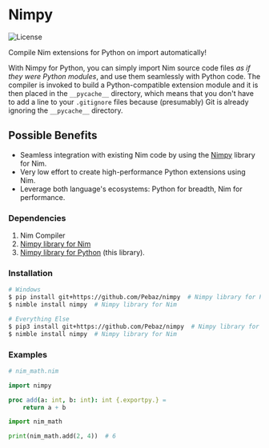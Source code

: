 # Nimpy

![License](https://img.shields.io/github/license/Pebaz/nimpy)

Compile Nim extensions for Python on import automatically!

With Nimpy for Python, you can simply import Nim source code files *as if they
were Python modules*, and use them seamlessly with Python code. The compiler is
invoked to build a Python-compatible extension module and it is then placed in
the `__pycache__` directory, which means that you don't have to add a line to
your `.gitignore` files because (presumably) Git is already ignoring the
`__pycache__` directory.

## Possible Benefits

 * Seamless integration with existing Nim code by using the
   [Nimpy](https://github.com/yglukhov/nimpy) library for Nim.
 * Very low effort to create high-performance Python extensions using Nim.
 * Leverage both language's ecosystems: Python for breadth, Nim for performance.

### Dependencies

 1. Nim Compiler
 2. [Nimpy library for Nim](https://github.com/yglukhov/nimpy)
 3. [Nimpy library for Python](https://github.com/Pebaz/nimpy) (this library).

### Installation

```bash
# Windows
$ pip install git+https://github.com/Pebaz/nimpy  # Nimpy library for Python
$ nimble install nimpy  # Nimpy library for Nim

# Everything Else
$ pip3 install git+https://github.com/Pebaz/nimpy  # Nimpy library for Python
$ nimble install nimpy  # Nimpy library for Nim
```

### Examples

```nim
# nim_math.nim

import nimpy

proc add(a: int, b: int): int {.exportpy.} =
    return a + b
```

```python
import nim_math

print(nim_math.add(2, 4))  # 6
```
